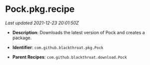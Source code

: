 # Pock.pkg.recipe

_Last updated 2021-12-23 20:01:50Z_

- **Description**: Downloads the latest version of Pock and creates a package.

- **Identifier**: `com.github.blackthroat.pkg.Pock`

- **Parent Recipes**: `com.github.blackthroat.download.Pock`
